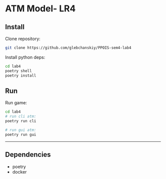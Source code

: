 # ATM Model- LR4

## Install

Clone repository:

```sh
git clone https://github.com/glebchanskiy/PPOIS-sem4-lab4
```

Install python deps:

```sh
cd lab4
poetry shell
poetry install
```

## Run

Run game:

```sh
cd lab4
# run cli atm:
poetry run cli

# run gui atm:
poetry run gui
```

---

## Dependencies

- poetry
- docker
